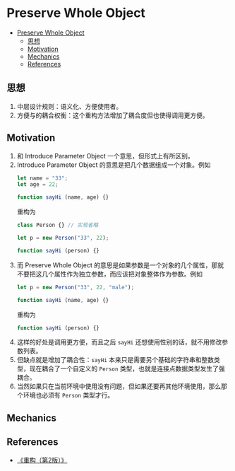 # Preserve Whole Object

<!-- TOC -->

- [Preserve Whole Object](#preserve-whole-object)
    - [思想](#思想)
    - [Motivation](#motivation)
    - [Mechanics](#mechanics)
    - [References](#references)

<!-- /TOC -->


## 思想
1. 中层设计规则：语义化、方便使用者。
2. 方便与的耦合权衡：这个重构方法增加了耦合度但也使得调用更方便。


## Motivation
1. 和 Introduce Parameter Object 一个意思，但形式上有所区别。
2. Introduce Parameter Object 的意思是把几个数据组成一个对象。例如
    ```js
    let name = "33";
    let age = 22;

    function sayHi (name, age) {}
    ```
    重构为
    ```js
    class Person {} // 实现省略

    let p = new Person("33", 22); 

    function sayHi (person) {}
    ```
3. 而 Preserve Whole Object 的意思是如果参数是一个对象的几个属性，那就不要把这几个属性作为独立参数，而应该把对象整体作为参数。例如
    ```js
    let p = new Person("33", 22, "male"); 

    function sayHi (name, age) {}
    ```
    重构为
    ```js
    function sayHi (person) {}
    ```
4. 这样的好处是调用更方便，而且之后 `sayHi` 还想使用性别的话，就不用修改参数列表。
5. 但缺点就是增加了耦合性：`sayHi` 本来只是需要另个基础的字符串和整数类型，现在耦合了一个自定义的 `Person` 类型，也就是连接点数据类型发生了强耦合。
6. 当然如果只在当前环境中使用没有问题，但如果还要再其他环境使用，那么那个环境也必须有 `Person` 类型才行。


## Mechanics


## References
* [《重构（第2版）》](https://book.douban.com/subject/33400354/)
